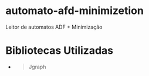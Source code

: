 # automato-afd-minimizetion
Leitor de automatos ADF + Minimização

# Bibliotecas Utilizadas
 - > Jgraph
